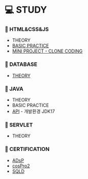 # 💻 STUDY


### 📄 HTML&CSS&JS
* THEORY
* [BASIC PRACTICE](https://github.com/silverywaves/IT_ACADEMY/tree/2e294b7643e8540713ac248217f5ebfca5ca89d1/HTML_CSS_JS/BASIC%20PRACTICE)
* [MINI PROJECT - CLONE CODING](https://github.com/silverywaves/IT_ACADEMY/tree/a43592d723371f269322d3ff4cac8d41ef734481/HTML_CSS_JS/PROJECTS_CLON)


### 📄 DATABASE
* [THEORY](https://github.com/silverywaves/IT_ACADEMY/tree/7660f0650b953e50d8d419a9001c1d4a59f76134/DATABASE)
  

### 📄 JAVA
* THEORY
* BASIC PRACTICE
* [API](https://docs.oracle.com/en/java/javase/17/docs/api/index.html)  - 개발환경 JDK17
  

### 📄 SERVLET
* THEORY


### 📄 CERTIFICATION
* [ADsP](https://github.com/silverywaves/IT_ACADEMY/tree/eb37b9659a6777dded9b9f20138e44dcf36fdc64/ADsP)
* [cosPro2](https://github.com/silverywaves/IT_ACADEMY/tree/e3b1f3a82f8ea578c9599f8e849741891af80f34/JAVA/cosPro2)
* [SQLD](https://github.com/silverywaves/IT_ACADEMY/tree/59c623c23bb3a43e265316cfd53c979a73ec48a5/SQLD)
